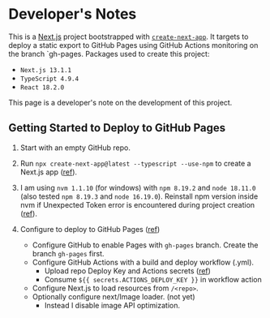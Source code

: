# Developer's Notes
This is a [Next.js](https://nextjs.org/) project bootstrapped with [`create-next-app`](https://github.com/vercel/next.js/tree/canary/packages/create-next-app). It targets to deploy a static export to GitHub Pages using GitHub Actions monitoring on the branch `gh-pages. Packages used to create this project:
- `Next.js 13.1.1`
- `TypeScript 4.9.4`
- `React 18.2.0`

This page is a developer's note on the development of this project.

## Getting Started to Deploy to GitHub Pages
1. Start with an empty GitHub repo.
2. Run `npx create-next-app@latest --typescript --use-npm` to create a Next.js app ([ref](https://nextjs.org/learn/basics/create-nextjs-app/setup)).
3. I am using `nvm 1.1.10` (for windows) with `npm 8.19.2` and `node 18.11.0` (also tested `npm 8.19.3` and `node 16.19.0`). Reinstall npm version inside nvm if Unexpected Token error is encountered during project creation ([ref](https://github.com/npm/cli/issues/4234#issuecomment-1232257450)).
4. Configure to deploy to GitHub Pages ([ref](https://www.viget.com/articles/host-build-and-deploy-next-js-projects-on-github-pages/))

    - Configure GitHub to enable Pages with `gh-pages` branch. Create the branch `gh-pages` first.
    - Configure GitHub Actions with a build and deploy workflow (.yml).
        - Upload repo Deploy Key and Actions secrets ([ref](https://github.com/gregrickaby/nextjs-github-pages))
        - Consume `${{ secrets.ACTIONS_DEPLOY_KEY }}` in workflow action
    - Configure Next.js to load resources from `/<repo>`.
    - Optionally configure next/Image loader. (not yet)
        - Instead I disable image API optimization.
